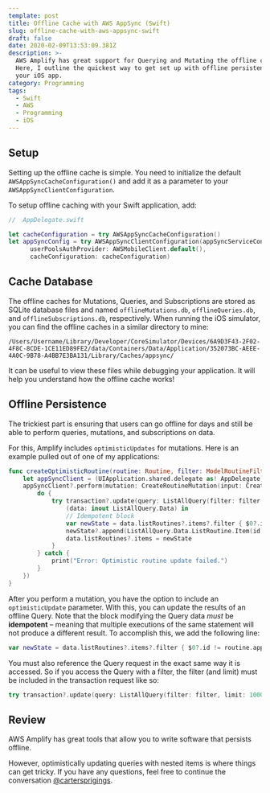 ```yaml
---
template: post
title: Offline Cache with AWS AppSync (Swift)
slug: offline-cache-with-aws-appsync-swift
draft: false
date: 2020-02-09T13:53:09.381Z
description: >-
  AWS Amplify has great support for Querying and Mutating the offline cache.
  Here, I outline the quickest way to get set up with offline persistence for
  your iOS app.
category: Programming
tags:
  - Swift
  - AWS
  - Programming
  - iOS
---
```


## Setup

Setting up the offline cache is simple. You need to initialize the default `AWSAppSyncCacheConfiguration()` and add it as a parameter to your `AWSAppSyncClientConfiguration`.

To setup offline caching with your Swift application, add:

```swift
//  AppDelegate.swift

let cacheConfiguration = try AWSAppSyncCacheConfiguration()
let appSyncConfig = try AWSAppSyncClientConfiguration(appSyncServiceConfig: AWSAppSyncServiceConfig(),
      userPoolsAuthProvider: AWSMobileClient.default(),
      cacheConfiguration: cacheConfiguration)
```

## Cache Database

The offline caches for Mutations, Queries, and Subscriptions are stored as SQLite database files and named `offlineMutations.db`, `offlineQueries.db`, and `offlineSubscriptions.db`, respectively. When running the iOS simulator, you can find the offline caches in a similar directory to mine:

```/Users/Username/Library/Developer/CoreSimulator/Devices/6A9D3F43-2F02-4F8C-8CDE-1CE11ED89FE2/data/Containers/Data/Application/352073BC-AEEE-4A0C-9B78-A4BB7E3BA131/Library/Caches/appsync/```

It can be useful to view these files while debugging your application. It will help you understand how the offline cache works!

## Offline Persistence

The trickiest part is ensuring that users can go offline for days and still be able to perform queries, mutations, and subscriptions on data.

For this, Amplify includes `optimisticUpdates` for mutations. Here is an example pulled out of one of my applications:

```swift
func createOptimisticRoutine(routine: Routine, filter: ModelRoutineFilterInput) {
    let appSyncClient = (UIApplication.shared.delegate as! AppDelegate).appSyncClient
    appSyncClient?.perform(mutation: CreateRoutineMutation(input: CreateRoutineInput(id: routine.appsync_id, number: routine.number, title: routine.name, log: false, owner: routine.owner)), optimisticUpdate: { transaction in
        do {
            try transaction?.update(query: ListAllQuery(filter: filter, limit: 1000)) {
                (data: inout ListAllQuery.Data) in
                // Idempotent block
                var newState = data.listRoutines?.items?.filter { $0?.id != routine.appsync_id }
                newState?.append(ListAllQuery.Data.ListRoutine.Item(id: routine.appsync_id, title: routine.name, owner: routine.owner, number: routine.number))
                data.listRoutines?.items = newState
            }
        } catch {
            print("Error: Optimistic routine update failed.")
        }
    })
}
```

After you perform a mutation, you have the option to include an `optimisticUpdate` parameter. With this, you can update the results of an offline Query. Note that the block modifying the Query data *must* be **idempotent** – meaning that multiple executions of the same statement will not produce a different result. To accomplish this, we add the following line:
```swift
var newState = data.listRoutines?.items?.filter { $0?.id != routine.appsync_id }
````

You must also reference the Query request in the exact same way it is accessed. So if you access the Query with a filter, the filter (and limit) must be included in the transaction request like so:

```swift
try transaction?.update(query: ListAllQuery(filter: filter, limit: 1000)) {
```

## Review

AWS Amplify has great tools that allow you to write software that persists offline.

However, optimistically updating queries with nested items is where things can get tricky. If you have any questions, feel free to continue the conversation [@cartersprigings](https://twitter.com/cartersprigings).
